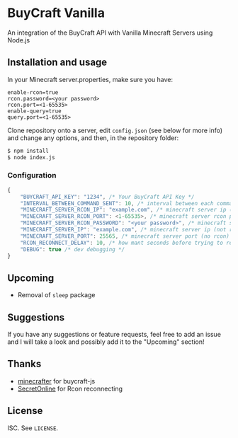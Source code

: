 # BuyCraft Vanilla
An integration of the BuyCraft API with Vanilla Minecraft Servers using Node.js

## Installation and usage

In your Minecraft server.properties, make sure you have:
```
enable-rcon=true
rcon.password=<your password>
rcon.port=<1-65535>
enable-query=true
query.port=<1-65535>
```

Clone repository onto a server, edit ```config.json``` (see below for more info) and change any options, and then, in the repository folder:
```sh
$ npm install
$ node index.js
```

### Configuration
```js
{
    "BUYCRAFT_API_KEY": "1234", /* Your BuyCraft API Key */
    "INTERVAL_BETWEEN_COMMAND_SENT": 10, /* interval between each command is sent to server */
    "MINECRAFT_SERVER_RCON_IP": "example.com", /* minecraft server ip (make sure you have enabled rcon) */
    "MINECRAFT_SERVER_RCON_PORT": <1-65535>, /* minecraft server rcon port */
    "MINECRAFT_SERVER_RCON_PASSWORD": "<your password>", /* minecraft server rcon password */
    "MINECRAFT_SERVER_IP": "example.com", /* minecraft server ip (not rcon) */
    "MINECRAFT_SERVER_PORT": 25565, /* minecraft server port (no rcon) */
    "RCON_RECONNECT_DELAY": 10, /* how mant seconds before trying to reconnect to rcon */
    "DEBUG": true /* dev debugging */
}
```

## Upcoming
* Removal of `sleep` package

## Suggestions
If you have any suggestions or feature requests, feel free to add an issue and I will take a look and possibly add it to the "Upcoming" section!

## Thanks
* [minecrafter](https://github.com/minecrafter) for buycraft-js
* [SecretOnline](https://github.com/secretonline) for Rcon reconnecting

## License

ISC. See `LICENSE`.
